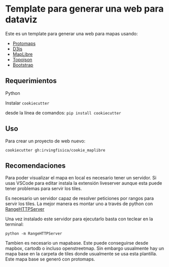Template para generar una web para dataviz
====================

Este es un template para generar una web para mapas usando:
- [Protomaps](https://protomaps.com/)
- [D3js](https://d3js.org/)
- [MapLibre](https://maplibre.org/)
- [Topojson](https://github.com/topojson/topojson)
- [Bootstrap](https://getbootstrap.com/)

Requerimientos
------------
Python

Instalar `cookiecutter`

desde la línea de comandos: `pip install cookiecutter`    

Uso
-----
Para crear un proyecto de web nuevo:

`cookiecutter gh:irvingfisica/cookie_maplibre`

Recomendaciones
-----
Para poder visualizar el mapa en local es necesario tener un servidor. Si usas VSCode para editar instala la extensión liveserver aunque esta puede tener problemas para servir los tiles.

Es necesario un servidor capaz de resolver peticiones por rangos para servir los tiles. La mejor manera es montar uno a través de python con [RangeHTTPServer](https://github.com/danvk/RangeHTTPServer)

Una vez instalado este servidor para ejecutarlo basta con teclear en la terminal:

`python -m RangeHTTPServer`

Tambien es necesario un mapabase. Este puede conseguirse desde mapbox, cartodb o incluso openstreetmap. Sin embargo usualmente hay un mapa base en la carpeta de tiles donde usualmente se usa esta plantilla. Este mapa base se generó con protomaps.